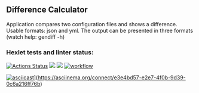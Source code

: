## Difference Calculator
Application compares two configuration files and shows a difference.
Usable formats: json and yml.
The output can be presented in three formats (watch help: gendiff -h) 
### Hexlet tests and linter status:
[![Actions Status](https://github.com/Daxping/java-project-71/workflows/hexlet-check/badge.svg)](https://github.com/Daxping/java-project-71/actions)
<a href="https://codeclimate.com/github/Daxping/java-project-lvl2/maintainability"><img src="https://api.codeclimate.com/v1/badges/fe8003d9e7aaf7a5f719/maintainability" /></a>
<a href="https://codeclimate.com/github/Daxping/java-project-lvl2/test_coverage"><img src="https://api.codeclimate.com/v1/badges/fe8003d9e7aaf7a5f719/test_coverage" /></a>
[![workflow](https://github.com/Daxping/java-project-71/actions/workflows/workflow.yml/badge.svg)](https://github.com/Daxping/java-project-71/actions/workflows/workflow.yml)

[![asciicast](https://asciinema.org/a/536223.svg)](https://asciinema.org/a/536223)](https://asciinema.org/connect/e3e4bd57-e2e7-4f0b-9d39-0c6a216ff76b)

